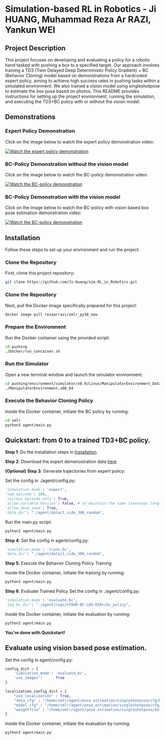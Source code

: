 # Simulation-based RL in Robotics - Ji HUANG, Muhammad Reza Ar RAZI, Yankun WEI

## Project Description

This project focuses on developing and evaluating a policy for a robotic hand tasked with pushing a box to a specified target. Our approach involves training a TD3 (Twin Delayed Deep Deterministic Policy Gradient) + BC (Behavior Cloning) model based on demonstrations from a hardcoded expert policy, aiming to achieve high success rates in pushing tasks within a simulated environment. We also trained a vision model using singleshotpose to estimate the box pose based on photos. This README provides instructions for setting up the project environment, running the simulation, and executing the TD3+BC policy with or without the vision model.

## Demonstrations

### Expert Policy Demonstration

Click on the image below to watch the expert policy demonstration video:

[![Watch the expert policy demonstration](https://img.youtube.com/vi/7yzIU9E_nwc/0.jpg)](https://youtu.be/7yzIU9E_nwc)

### BC-Policy Demonstration without the vision model

Click on the image below to watch the BC-policy demonstration video:

[![Watch the BC-policy demonstration](https://img.youtube.com/vi/6sxFLG1gamM/0.jpg)](https://youtu.be/6sxFLG1gamM)

### BC-Policy Demonstration with the vision model

Click on the image below to watch the BC-policy with vision based box pose estimation demonstration video:

[![Watch the BC-policy demonstration](https://img.youtube.com/vi/A-hoKTmK0vU/0.jpg)](https://youtu.be/A-hoKTmK0vU)

## Installation

Follow these steps to set up your environment and run the project:

### Clone the Repository

First, clone this project repository:

```bash
git clone https://github.com/Ji-Huang/sim-RL_in_Robotics.git
```

### Clone the Repository
Next, pull the Docker image specifically prepared for this project:
```bash
docker image pull rezaarrazi/smlr_py38_new
```

### Prepare the Environment
Run the Docker container using the provided script:
```bash
cd pushing
./Docker/run_container.sh
```

### Run the Simulator
Open a new terminal window and launch the simulator environment:
```bash
cd pushing/environment/simulator/v0.9/Linux/ManipulatorEnvironment_Data/
./ManipulatorEnvironment.x86_64 
```

### Execute the Behavior Cloning Policy
Inside the Docker container, initiate the BC policy by running:
```bash
cd smlr
python3 agent/main.py
```

## Quickstart: from 0 to a trained TD3+BC policy.

**Step 1**: Do the installation steps in  [Installation](#Installation).

**Step 2**: Download the expert demenostration data [here](https://drive.google.com/drive/folders/1IH8XYPKUCio1pkSE9MuVJmSOBX8E2WiQ?usp=sharing)

**(Optional) Step 3**: Generate trajectories from expert policy:

Set the config in ./agent/config.py:

```python
'simulation_mode': 'expert',
'num_episode': 100,
'success_episode_only': True,
'allow_variable_horizon': False, # to maintain the same timesteps length
'allow_dead_zone': True,
'data_dir': "./agent/data/1_side_300_random",
```

Run the main.py script:
```bash
python3 agent/main.py
```

**Step 4**: Set the config in agent/config.py:

```python 
'simulation_mode': 'train_bc',
'data_dir': "./agent/data/1_side_300_random",
```

**Step 5**: Execute the Behavior Cloning Policy Training

Inside the Docker container, initiate the training by running:
```bash
python3 agent/main.py
```

**Step 6**: Evaluate Trained Policy
Set the config in ./agent/config.py:

```python
'simulation_mode': 'evaluate_bc',
'log_bc_dir': "./agent/logs/<YOUR-BC-LOG-DIR>/bc_policy",
```

Inside the Docker container, initiate the evaluation by running:
```bash
python3 agent/main.py
```

**You're done with Quickstart!**

## Evaluate using vision based pose estimation.
Set the config in agent/config.py:

```python 
config_dict = {
    'simulation_mode': 'evaluate_bc',
    'use_images':      True
}

localization_config_dict = {
    "use_localization" : True,
    "data_cfg" : "/home/smlr/agent/pose_estimation/singleshotpose/cfg/box_series.data",
    "model_cfg" : "/home/smlr/agent/pose_estimation/singleshotpose/cfg/yolo-pose.cfg",
    "weightfile" : "/home/smlr/agent/pose_estimation/singleshotpose/data/models/randomized_best.ckpt"
}
```

Inside the Docker container, initiate the evaluation by running:
```bash
python3 agent/main.py
```
